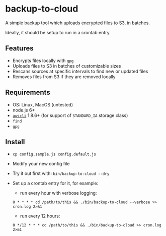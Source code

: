 # backup-to-cloud

A simple backup tool which uploads encrypted files to S3, in batches.

Ideally, it should be setup to run in a crontab entry.

## Features

- Encrypts files locally with `gpg`
- Uploads files to S3 in batches of customizable sizes
- Rescans sources at specific intervals to find new or updated files
- Removes files from S3 if they are removed locally

## Requirements

- OS: Linux, MacOS (untested)
- node.js 6+
- [`awscli`](http://docs.aws.amazon.com/cli/latest/userguide/cli-chap-welcome.html) 1.8.6+ (for support of `STANDARD_IA` storage class)
- `find`
- `gpg`

## Install

- `cp config.sample.js config.default.js`
- Modify your new config file
- Try it out first with: `bin/backup-to-cloud --dry`
- Set up a crontab entry for it, for example:
  - run every hour with verbose logging:

  ```
  0 * * * * cd /path/to/this && ./bin/backup-to-cloud --verbose >> cron.log 2>&1
  ```
  - run every 12 hours:

  ```
  0 */12 * * * cd /path/to/this && ./bin/backup-to-cloud >> cron.log 2>&1
  ```

